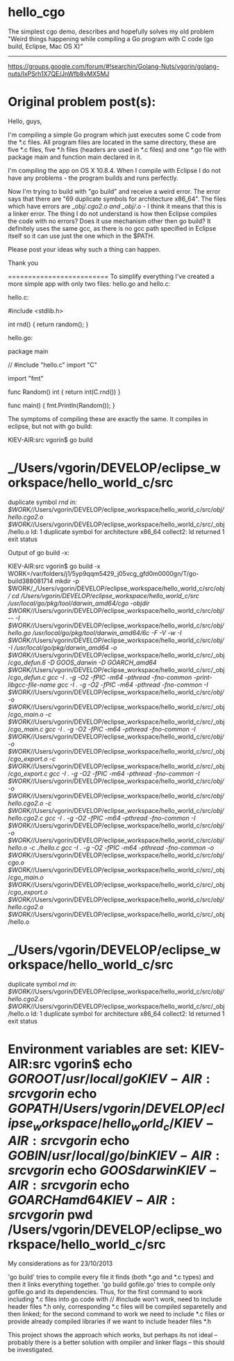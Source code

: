 hello_cgo
=========

The simplest cgo demo, describes and hopefully solves my old problem "Weird things happening while compiling a Go program with C code (go build, Eclipse, Mac OS X)"


-------------------------
https://groups.google.com/forum/#!searchin/Golang-Nuts/vgorin/golang-nuts/IxPSrh1X7QE/JnWfb8vMX5MJ


Original problem post(s):
=========================

Hello, guys,

I'm compiling a simple Go program which just executes some C code from the *.c files.
All program files are located in the same directory, these are five *.c files, five *.h files (headers are used in *.c files) and one *.go file with package main and function main declared in it.

I'm compiling the app on OS X 10.8.4.
When I compile with Eclipse I do not have any problems - the program builds and runs perfectly.

Now I'm trying to build with "go build" and receive a weird error. The error says that there are "69 duplicate symbols for architecture x86_64". The files which have errors are _obj/*.cgo2.o and _obj/*.o - I think it means that this is a linker error.
The thing I do not understand is how then Eclipse compiles the code with no errors? Does it use mechanism other then go build? It definitely uses the same gcc, as there is no gcc path specified in Eclipse itself so it can use just the one which in the $PATH.

Please post your ideas why such a thing can happen.

Thank you

=========================
To simplify everything I've created a more simple app with only two files: hello.go and hello.c:

hello.c:

#include <stdlib.h>

int rnd() {
	return random();
}


hello.go:

package main

// #include "hello.c"
import "C"

import "fmt"

func Random() int {
	return int(C.rnd())
}

func main() {
	fmt.Println(Random());
}

The symptoms of compiling these are exactly the same. It compiles in eclipse, but not with go build:

KIEV-AIR:src vgorin$ go build
# _/Users/vgorin/DEVELOP/eclipse_workspace/hello_world_c/src
duplicate symbol _rnd in:
    $WORK/_/Users/vgorin/DEVELOP/eclipse_workspace/hello_world_c/src/_obj/hello.cgo2.o
    $WORK/_/Users/vgorin/DEVELOP/eclipse_workspace/hello_world_c/src/_obj/hello.o
ld: 1 duplicate symbol for architecture x86_64
collect2: ld returned 1 exit status

Output of go build -x:

KIEV-AIR:src vgorin$ go build -x
WORK=/var/folders/j1/5yp9qqm5429_j05vcg_gfd0m0000gn/T/go-build388081714
mkdir -p $WORK/_/Users/vgorin/DEVELOP/eclipse_workspace/hello_world_c/src/_obj/
cd /Users/vgorin/DEVELOP/eclipse_workspace/hello_world_c/src
/usr/local/go/pkg/tool/darwin_amd64/cgo -objdir $WORK/_/Users/vgorin/DEVELOP/eclipse_workspace/hello_world_c/src/_obj/ -- -I $WORK/_/Users/vgorin/DEVELOP/eclipse_workspace/hello_world_c/src/_obj/ hello.go
/usr/local/go/pkg/tool/darwin_amd64/6c -F -V -w -I $WORK/_/Users/vgorin/DEVELOP/eclipse_workspace/hello_world_c/src/_obj/ -I /usr/local/go/pkg/darwin_amd64 -o $WORK/_/Users/vgorin/DEVELOP/eclipse_workspace/hello_world_c/src/_obj/_cgo_defun.6 -D GOOS_darwin -D GOARCH_amd64 $WORK/_/Users/vgorin/DEVELOP/eclipse_workspace/hello_world_c/src/_obj/_cgo_defun.c
gcc -I . -g -O2 -fPIC -m64 -pthread -fno-common -print-libgcc-file-name
gcc -I . -g -O2 -fPIC -m64 -pthread -fno-common -I $WORK/_/Users/vgorin/DEVELOP/eclipse_workspace/hello_world_c/src/_obj/ -o $WORK/_/Users/vgorin/DEVELOP/eclipse_workspace/hello_world_c/src/_obj/_cgo_main.o -c $WORK/_/Users/vgorin/DEVELOP/eclipse_workspace/hello_world_c/src/_obj/_cgo_main.c
gcc -I . -g -O2 -fPIC -m64 -pthread -fno-common -I $WORK/_/Users/vgorin/DEVELOP/eclipse_workspace/hello_world_c/src/_obj/ -o $WORK/_/Users/vgorin/DEVELOP/eclipse_workspace/hello_world_c/src/_obj/_cgo_export.o -c $WORK/_/Users/vgorin/DEVELOP/eclipse_workspace/hello_world_c/src/_obj/_cgo_export.c
gcc -I . -g -O2 -fPIC -m64 -pthread -fno-common -I $WORK/_/Users/vgorin/DEVELOP/eclipse_workspace/hello_world_c/src/_obj/ -o $WORK/_/Users/vgorin/DEVELOP/eclipse_workspace/hello_world_c/src/_obj/hello.cgo2.o -c $WORK/_/Users/vgorin/DEVELOP/eclipse_workspace/hello_world_c/src/_obj/hello.cgo2.c
gcc -I . -g -O2 -fPIC -m64 -pthread -fno-common -I $WORK/_/Users/vgorin/DEVELOP/eclipse_workspace/hello_world_c/src/_obj/ -o $WORK/_/Users/vgorin/DEVELOP/eclipse_workspace/hello_world_c/src/_obj/hello.o -c ./hello.c
gcc -I . -g -O2 -fPIC -m64 -pthread -fno-common -o $WORK/_/Users/vgorin/DEVELOP/eclipse_workspace/hello_world_c/src/_obj/_cgo_.o $WORK/_/Users/vgorin/DEVELOP/eclipse_workspace/hello_world_c/src/_obj/_cgo_main.o $WORK/_/Users/vgorin/DEVELOP/eclipse_workspace/hello_world_c/src/_obj/_cgo_export.o $WORK/_/Users/vgorin/DEVELOP/eclipse_workspace/hello_world_c/src/_obj/hello.cgo2.o $WORK/_/Users/vgorin/DEVELOP/eclipse_workspace/hello_world_c/src/_obj/hello.o
# _/Users/vgorin/DEVELOP/eclipse_workspace/hello_world_c/src
duplicate symbol _rnd in:
    $WORK/_/Users/vgorin/DEVELOP/eclipse_workspace/hello_world_c/src/_obj/hello.cgo2.o
    $WORK/_/Users/vgorin/DEVELOP/eclipse_workspace/hello_world_c/src/_obj/hello.o
ld: 1 duplicate symbol for architecture x86_64
collect2: ld returned 1 exit status

Environment variables are set:
KIEV-AIR:src vgorin$ echo $GOROOT
/usr/local/go
KIEV-AIR:src vgorin$ echo $GOPATH
/Users/vgorin/DEVELOP/eclipse_workspace/hello_world_c/
KIEV-AIR:src vgorin$ echo $GOBIN
/usr/local/go/bin
KIEV-AIR:src vgorin$ echo $GOOS
darwin
KIEV-AIR:src vgorin$ echo $GOARCH
amd64
KIEV-AIR:src vgorin$ pwd
/Users/vgorin/DEVELOP/eclipse_workspace/hello_world_c/src
=========================
My considerations as for 23/10/2013

'go build' tries to compile every file it finds (both *.go and *.c types) and then it links everything together.
'go build gofile.go' tries to compile only gofile.go and its dependencies.
Thus, for the first command to work including *.c files into go code with // #include won't work, need to include header files *.h only, corresponding *.c files will be compiled separetelly and then linked;
for the second command to work we need to include *.c files or provide already compiled libraries if we want to include header files *.h

This project shows the approach which works, but perhaps its not ideal – probably there is a better solution with ompiler and linker flags – this should be investigated.
